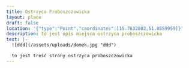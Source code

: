 ```yaml
---
title: Ostrzyca Proboszczowicka
layout: place
draft: false
location: '{"type":"Point","coordinates":[15.7632802,51.0559959]}'
description: to jest opis miejsca ostrzyca proboszczowicka
text: |-
  ![ddd](/assets/uploads/domek.jpg "ddd")

  to jest treść strony ostrzyca proboszczowicka
---
```

